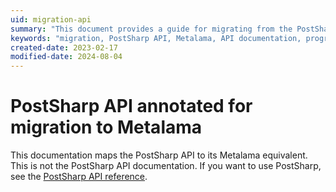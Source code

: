 ```yaml
---
uid: migration-api
summary: "This document provides a guide for migrating from the PostSharp API to its equivalent in Metalama, not the PostSharp API documentation."
keywords: "migration, PostSharp API, Metalama, API documentation, programming, .NET, guide, equivalent, annotated, reference"
created-date: 2023-02-17
modified-date: 2024-08-04
---
```


# PostSharp API annotated for migration to Metalama

This documentation maps the PostSharp API to its Metalama equivalent. This is not the PostSharp API documentation. If you want to use PostSharp, see the [PostSharp API reference](https://doc.postsharp.net/r_project_postsharp).




